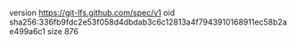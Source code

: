version https://git-lfs.github.com/spec/v1
oid sha256:336fb9fdc2e53f058d4dbdab3c6c12813a4f7943910168911ec58b2ae499a6c1
size 876

